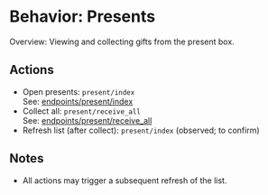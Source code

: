 # Behavior: Presents

Overview: Viewing and collecting gifts from the present box.

## Actions

- Open presents: `present/index`  
   See: [endpoints/present/index](../endpoints/present/index/README.md)
- Collect all: `present/receive_all`  
   See: [endpoints/present/receive_all](../endpoints/present/receive_all/README.md)
- Refresh list (after collect): `present/index` (observed; to confirm)

## Notes

- All actions may trigger a subsequent refresh of the list.
